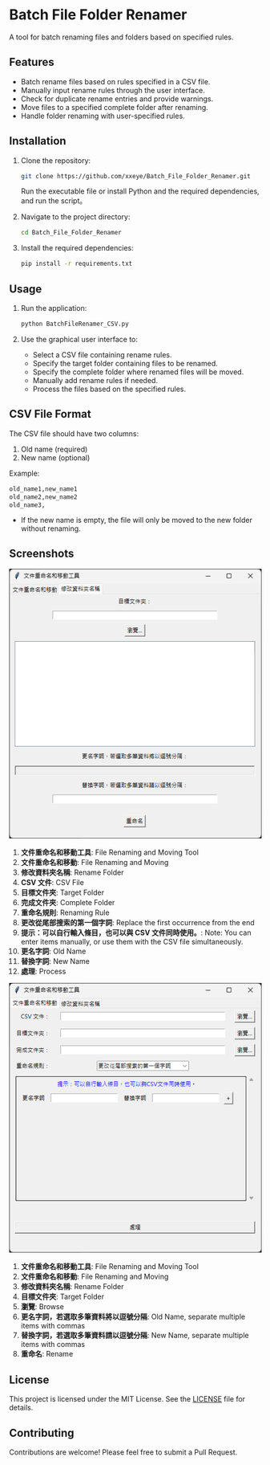 # Batch File Folder Renamer 
 
A tool for batch renaming files and folders based on specified rules. 
 
## Features 
 
- Batch rename files based on rules specified in a CSV file. 
- Manually input rename rules through the user interface. 
- Check for duplicate rename entries and provide warnings. 
- Move files to a specified complete folder after renaming. 
- Handle folder renaming with user-specified rules. 
 
## Installation 
 
1. Clone the repository: 
 
   ```sh 
   git clone https://github.com/xxeye/Batch_File_Folder_Renamer.git 
   ``` 
   
   Run the executable file or install Python and the required dependencies, and run the script。
 
2. Navigate to the project directory: 
 
   ```sh 
   cd Batch_File_Folder_Renamer 
   ``` 
 
3. Install the required dependencies: 
 
   ```sh 
   pip install -r requirements.txt 
   ``` 
 
## Usage 
 
1. Run the application: 
 
   ```sh 
   python BatchFileRenamer_CSV.py 
   ``` 
 
2. Use the graphical user interface to: 
   - Select a CSV file containing rename rules. 
   - Specify the target folder containing files to be renamed. 
   - Specify the complete folder where renamed files will be moved. 
   - Manually add rename rules if needed. 
   - Process the files based on the specified rules. 
 
## CSV File Format 
 
The CSV file should have two columns: 
1. Old name (required) 
2. New name (optional) 
 
Example: 
 
```csv
old_name1,new_name1
old_name2,new_name2
old_name3,
```
 
- If the new name is empty, the file will only be moved to the new folder without renaming. 
 
## Screenshots 
 
![screenshot](path/Snipaste_2024-07-19_17-34-26.png) 

1. **文件重命名和移動工具**: File Renaming and Moving Tool
2. **文件重命名和移動**: File Renaming and Moving
3. **修改資料夾名稱**: Rename Folder
4. **CSV 文件**: CSV File
5. **目標文件夾**: Target Folder
6. **完成文件夾**: Complete Folder
7. **重命名規則**: Renaming Rule
8. **更改從尾部搜索的第一個字詞**: Replace the first occurrence from the end
9. **提示：可以自行輸入條目，也可以與 CSV 文件同時使用。**: Note: You can enter items manually, or use them with the CSV file simultaneously.
10. **更名字詞**: Old Name
11. **替換字詞**: New Name
12. **處理**: Process

![screenshot2](path/Snipaste_2024-07-19_17-34-07.png) 

1. **文件重命名和移動工具**: File Renaming and Moving Tool
2. **文件重命名和移動**: File Renaming and Moving
3. **修改資料夾名稱**: Rename Folder
4. **目標文件夾**: Target Folder
5. **瀏覽**: Browse
6. **更名字詞，若選取多筆資料將以逗號分隔**: Old Name, separate multiple items with commas
7. **替換字詞，若選取多筆資料請以逗號分隔**: New Name, separate multiple items with commas
8. **重命名**: Rename
 
## License 
 
This project is licensed under the MIT License. See the [LICENSE](LICENSE) file for details. 
 
## Contributing 
 
Contributions are welcome! Please feel free to submit a Pull Request. 
